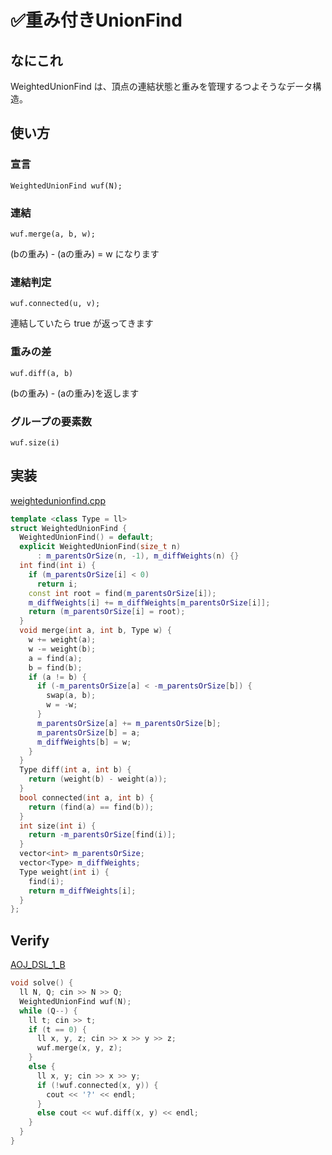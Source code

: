# ✅重み付きUnionFind

## なにこれ
WeightedUnionFind は、頂点の連結状態と重みを管理するつよそうなデータ構造。

## 使い方
### 宣言
```
WeightedUnionFind wuf(N);
```

### 連結
```
wuf.merge(a, b, w);
```

(bの重み) - (aの重み) = w になります
### 連結判定
```
wuf.connected(u, v);
```
連結していたら true が返ってきます


### 重みの差
```
wuf.diff(a, b)
```

(bの重み) - (aの重み)を返します

### グループの要素数
```
wuf.size(i)
```
## 実装
[weightedunionfind.cpp](https://github.com/Oxojo/Oxojo-Library/blob/main/Structure/weightedunionfind.cpp)
```cpp
template <class Type = ll>
struct WeightedUnionFind {
  WeightedUnionFind() = default;
  explicit WeightedUnionFind(size_t n)
      : m_parentsOrSize(n, -1), m_diffWeights(n) {}
  int find(int i) {
    if (m_parentsOrSize[i] < 0)
      return i;
    const int root = find(m_parentsOrSize[i]);
    m_diffWeights[i] += m_diffWeights[m_parentsOrSize[i]];
    return (m_parentsOrSize[i] = root);
  }
  void merge(int a, int b, Type w) {
    w += weight(a);
    w -= weight(b);
    a = find(a);
    b = find(b);
    if (a != b) {
      if (-m_parentsOrSize[a] < -m_parentsOrSize[b]) {
        swap(a, b);
        w = -w;
      }
      m_parentsOrSize[a] += m_parentsOrSize[b];
      m_parentsOrSize[b] = a;
      m_diffWeights[b] = w;
    }
  }
  Type diff(int a, int b) {
    return (weight(b) - weight(a));
  }
  bool connected(int a, int b) {
    return (find(a) == find(b));
  }
  int size(int i) {
    return -m_parentsOrSize[find(i)];
  }
  vector<int> m_parentsOrSize;
  vector<Type> m_diffWeights;
  Type weight(int i) {
    find(i);
    return m_diffWeights[i];
  }
};
```

## Verify
[AOJ_DSL_1_B](https://onlinejudge.u-aizu.ac.jp/courses/library/3/DSL/1/DSL_1_B)
```cpp
void solve() {
  ll N, Q; cin >> N >> Q;
  WeightedUnionFind wuf(N);
  while (Q--) {
    ll t; cin >> t;
    if (t == 0) {
      ll x, y, z; cin >> x >> y >> z;
      wuf.merge(x, y, z);
    }
    else {
      ll x, y; cin >> x >> y;
      if (!wuf.connected(x, y)) {
        cout << '?' << endl;
      }
      else cout << wuf.diff(x, y) << endl;
    }
  }
}
```
